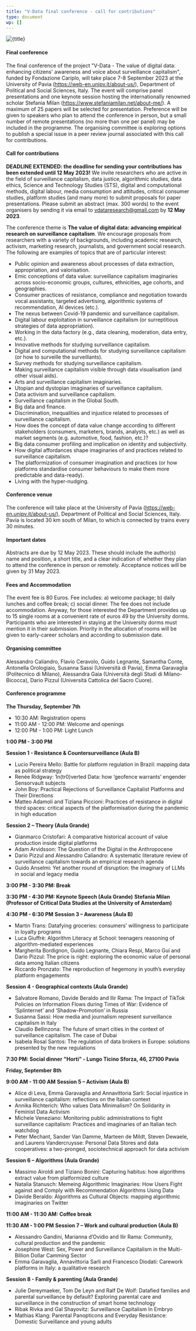 ```yaml
---
title: "V-Data final conference - call for contributions"
type: document
wp: []
---
```


<script context="module">
  import DownloadButton from '$lib/DownloadButton.svelte';
  export { DownloadButton };
</script>

![{title}](./image.png)

#### Final conference
The final conference of the project "V-Data - The value of digital data: enhancing citizens' awareness and voice about surveillance capitalism", funded by Fondazione Cariplo, will take place 7-8 September 2023 at the University of Pavia (https://web-en.unipv.it/about-us/), Department of Political and Social Sciences, Italy.
The event will comprise panel presentations and one keynote session hosting the internationally renowned  scholar Stefania Milan (https://www.stefaniamilan.net/about-me/).
A maximum of 25 papers will be selected for presentation. Preference will be given to speakers who plan to attend the conference in person, but a small number of remote presentations (no more than one per panel) may be included in the programme.
The organising committee is exploring options to publish a special issue in a peer review journal associated with this call for contributions.

#### Call for contributions
**DEADLINE EXTENDED: the deadline for sending your contributions has been extended until 12 May 2023!**
We invite researchers who are active in the field of surveillance capitalism, data justice, algorithmic studies, data ethics, Science and Technology Studies (STS), digital and computational methods, digital labour, media consumption and attitudes, critical consumer studies, platform studies (and many more) to submit proposals for paper presentations.
Please submit an abstract (max. 300 words) to the event organisers by sending it via email to vdataresearch@gmail.com by **12 May 2023**.

The conference theme is **The value of digital data: advancing empirical research on surveillance capitalism**. We encourage proposals from researchers with a variety of backgrounds, including academic research, activism, marketing research, journalists, and government social research.
The following are examples of topics that are of particular interest:
- Public opinion and awareness about processes of data extraction, appropriation, and valorisation.
- Emic conceptions of data value: surveillance capitalism imaginaries across socio-economic groups, cultures, ethnicities, age cohorts, and geographies.
- Consumer practices of resistance, compliance and negotiation towards vocal assistants, targeted advertising, algorithmic systems of recommendation, AI devices (etc.).  
- The nexus between Covid-19 pandemic and surveillance capitalism.
- Digital labour exploitation in surveillance capitalism (or surreptitious strategies of data appropriation).
- Working in the data factory (e.g., data cleaning, moderation, data entry, etc.).
- Innovative methods for studying surveillance capitalism.
- Digital and computational methods for studying surveillance capitalism (or how to surveille the surveillants).
- Survey methods for studying surveillance capitalism.
- Making surveillance capitalism visible through data visualisation (and other visual aids).
- Arts and surveillance capitalism imaginaries.
- Utopian and dystopian imaginaries of surveillance capitalism.
- Data activism and surveillance capitalism.
- Surveillance capitalism in the Global South.
- Big data and finance.
- Discrimination, inequalities and injustice related to processes of surveillance capitalism.
- How does the concept of data value change according to different stakeholders (consumers, marketers, brands, analysts, etc.) as well as market segments (e.g. automotive, food, fashion, etc.)?
- Big data consumer profiling and implication on identity and subjectivity.
- How digital affordances shape imaginaries of and practices related to surveillance capitalism.
- The platformization of consumer imagination and practices (or how platforms standardise consumer behaviours to make them more predictable and data-ready).
- Living with the hyper-nudging.

#### Conference venue
The conference will take place at the University of Pavia (https://web-en.unipv.it/about-us/), Department of Political and Social Sciences, Italy.
Pavia is located 30 km south of Milan, to which is connected by trains every 30 minutes.

#### Important dates
Abstracts are due by 12 May 2023. These should include the author(s) name and position, a short title, and a clear indication of whether they plan to attend the conference in person or remotely.
Acceptance notices will be given by 31 May 2023.

#### Fees and Accommodation
The event fee is 80 Euros. Fee includes: a) welcome package; b) daily lunches and coffee break; c) social dinner.
The fee does not include accommodation. Anyway, for those interested the Department provides up to 15 single rooms at a convenient rate of euros 49 by the University dorms. Participants who are interested in staying at the University dorms must mention it in their submission. Priority in the allocation of rooms will be given to early-career scholars and according to submission date.

#### Organising committee
Alessandro Caliandro, Flavio Ceravolo, Guido Legnante, Samantha Conte, Antonella Orologiaio, Susanna Sassi (Università di Pavia), Emma Garavaglia (Politecnico di Milano), Alessandra Gaia (Università degli Studi di Milano-Bicocca), Dario Pizzul (Università Cattolica del Sacro Cuore).

#### Conference programme
**The Thursday, September 7th**
- 10:30 AM: Registration opens
- 11:00 AM - 12:00 PM: Welcome and openings
- 12:00 PM - 1:00 PM: Light Lunch

**1:00 PM - 3:00 PM**

**Session 1 - Resistance & Countersurveillance (Aula B)**
- Lucio Pereira Mello: Battle for platform regulation in Brazil: mapping data as political strategy
-	Renée Ridgway: 1n(tr0)verted Data: how ‘geofence warrants’ engender Sensorvault subjects
-	John Boy: Practical Rejections of Surveillance Capitalist Platforms and Their Directions
-	Matteo Adamoli and Tiziana Piccioni: Practices of resistance in digital third spaces: critical aspects of the platformisation during the pandemic in high education

**Session 2 – Theory (Aula Grande)**
- Gianmarco Cristofari: A comparative historical account of value production inside digital platforms
-	Adam Arvidsson: The Question of the Digital in the Anthropocene
-	Dario Pizzul and Alessandro Caliandro: A systematic literature review of surveillance capitalism towards an empirical research agenda
-	Guido Anselmi: Yet another round of disruption: the imaginary of LLMs in social and legacy media

**3:00 PM - 3:30 PM: Break**

**3:30 PM - 4:30 PM: Keynote Speech (Aula Grande)**
**Stefania Milan (Professor of Critical Data Studies at the University of Amsterdam)**

**4:30 PM - 6:30 PM**
**Session 3 – Awareness (Aula B)**
-	Martin Trans: Datafying groceries: consumers’ willingness to participate in loyalty programs
-	Luca Giuffrè: Algorithm Literacy at School: teenagers reasoning of algorithm-mediated experiences
-	Margherita Bordignon, Guido Legnante, Chiara Respi, Marco Gui and Dario Pizzul: The price is right: exploring the economic value of personal data among Italian citizens
-	Riccardo Pronzato: The reproduction of hegemony in youth’s everyday platform engagements

**Session 4 - Geographical contexts (Aula Grande)**
-	Salvatore Romano, Davide Beraldo and Ilir Rama: The Impact of TikTok Policies on Information Flows during Times of War: Evidence of ‘Splinternet’ and ‘Shadow-Promotion’ in Russia
-	Susanna Sassi: How media and journalism represent surveillance capitalism in Italy
-	Claudio Bellinzona: The future of smart cities in the context of surveillance capitalism. The case of Dubai
-	Isabela Rosal Santos: The regulation of data brokers in Europe: solutions presented by the new regulations

**7:30 PM: Social dinner**
**"Horti" - Lungo Ticino Sforza, 46, 27100 Pavia**

**Friday, September 8th**

**9:00 AM - 11:00 AM**
**Session 5 – Activism (Aula B)**
-	Alice di Leva, Emma Garavaglia and Annavittoria Sarli: Social injustice in surveillance capitalism: reflections on the Italian context
-	Annika Richterich: Who values Data Minimalism? On Solidarity in Feminist Data Activism
-	Michele Veneziano: Monitoring public administrations to fight surveillance capitalism: Practices and imaginaries of an Italian tech watchdog
-	Peter Mechant, Sander Van Damme, Marteen de Mildt, Steven Dewaele, and Laurens Vandercruysse: Personal Data Stores and data cooperatives: a two-pronged, sociotechnical approach for data activism

**Session 6 – Algorithms (Aula Grande)**
-	Massimo Airoldi and Tiziano Bonini: Capturing habitus: how algorithms extract value from platformized culture
-	Natalia Stanusch: Memeing Algorithmic Imaginaries: How Users Fight against and Comply with Recommendation Algorithms Using Data
-	Davide Beraldo: Algorithms as Cultural Objects: mapping algorithmic imaginaries on Twitter

**11:00 AM - 11:30 AM: Coffee break**

**11:30 AM - 1:00 PM**
**Session 7 – Work and cultural production (Aula B)**
-	Alessandro Gandini, Marianna d’Ovidio and Ilir Rama: Community, cultural production and the pandemic
-	Josephine West: Sex, Power and Surveillance Capitalism in the Multi-Billion Dollar Camming Sector
-	Emma Garavaglia, Annavittoria Sarli and Francesco Diodati: Carework platforms in Italy: a qualitative research

**Session 8 - Family & parenting (Aula Grande)**
-	Julie Dereymaeker, Tom De Leyn and Ralf De Wolf: Datafied families and parental surveillance by default? Exploring parental care and surveillance in the construction of smart home technology
-	Ribak Rivka and Gal Shayovitz: Surveillance Capitalism In Embryo
-	Mathias Klang: Parental Panopticons and Everyday Resistance: Domestic Surveillance and young adults
